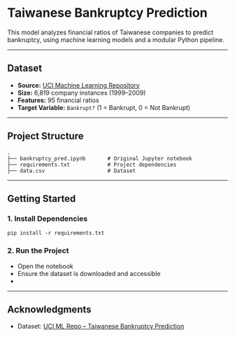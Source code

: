 # Taiwanese Bankruptcy Prediction

This model analyzes financial ratios of Taiwanese companies to predict bankruptcy, using machine learning models and a modular Python pipeline.

---

## Dataset

- **Source:** [UCI Machine Learning Repository](https://archive.ics.uci.edu/dataset/572/taiwanese+bankruptcy+prediction)
- **Size:** 6,819 company instances (1999–2009)
- **Features:** 95 financial ratios
- **Target Variable:** `Bankrupt?` (1 = Bankrupt, 0 = Not Bankrupt)

---

## Project Structure

```
.
├── bankruptcy_pred.ipynb       # Original Jupyter notebook
├── requirements.txt            # Project dependencies
├── data.csv                    # Dataset
```

---

## Getting Started

### 1. Install Dependencies
```
pip install -r requirements.txt
```

### 2. Run the Project
- Open the notebook 
- Ensure the dataset is downloaded and accessible
- 
---

## Acknowledgments

- Dataset: [UCI ML Repo – Taiwanese Bankruptcy Prediction](https://archive.ics.uci.edu/dataset/572/taiwanese+bankruptcy+prediction)
